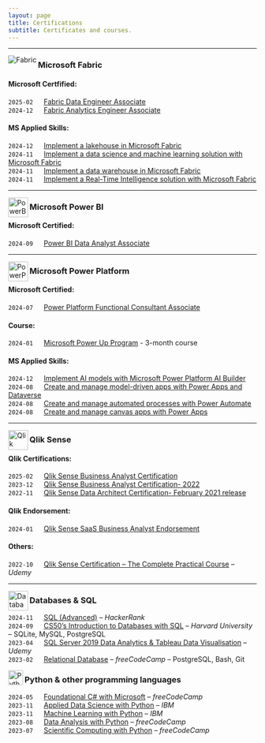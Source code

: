 ```yaml
---
layout: page
title: Certifications
subtitle: Certificates and courses.
---
```


***



<img align="left" src="{{ '/assets/img/fabric_48_color.svg' | relative_url }}" style="width: 40x;" alt="Fabric">

### Microsoft Fabric

<div class="grouped-text">

#### Microsoft Certfified:
``2025-02`` &emsp; [Fabric Data Engineer Associate](https://learn.microsoft.com/api/credentials/share/en-us/MiroslavGencur/5621F725551D3E8A?sharingId)  
``2024-12`` &emsp; [Fabric Analytics Engineer Associate](https://learn.microsoft.com/api/credentials/share/en-gb/MiroslavGencur/44397F0317B6D6BA?sharingId)  

</div>

#### MS Applied Skills:
``2024-12`` &emsp; [Implement a lakehouse in Microsoft Fabric](https://learn.microsoft.com/api/credentials/share/en-gb/MiroslavGencur/DB9DE40624DA4129?sharingId)  
``2024-11`` &emsp; [Implement a data science and machine learning solution with Microsoft Fabric](https://learn.microsoft.com/api/credentials/share/en-gb/MiroslavGencur/76C52E21194EE714?sharingId)  
``2024-11`` &emsp; [Implement a data warehouse in Microsoft Fabric](https://learn.microsoft.com/api/credentials/share/en-gb/MiroslavGencur/44801DB2C00AB5A3?sharingId)  
``2024-11`` &emsp; [Implement a Real-Time Intelligence solution with Microsoft Fabric](https://learn.microsoft.com/api/credentials/share/en-gb/MiroslavGencur/FC2B5213437D5AD6?sharingId)  

***

<img align="left" src="{{ '/assets/img/PowerBI_scalable.svg' | relative_url }}" style="width: 40px;" alt="PowerBI">
  
### Microsoft Power BI

<div class="grouped-text">
  
#### Microsoft Certified:
``2024-09`` &emsp; [Power BI Data Analyst Associate](https://learn.microsoft.com/api/credentials/share/en-us/MiroslavGencur/F67FA654EBC8FB6E?sharingId)  

</div>

***

<img align="left" src="{{ '/assets/img/PowerPlatform_scalable.svg' | relative_url }}" style="width: 40px;" alt="PowerPlatform">

### Microsoft Power Platform

<div class="grouped-text">

#### Microsoft Certified:
``2024-07`` &emsp; [Power Platform Functional Consultant Associate](https://learn.microsoft.com/api/credentials/share/en-us/MiroslavGencur/CF4F3BF927BA292?sharingId)  

</div>
  
#### Course:  
``2024-01`` &emsp; [Microsoft Power Up Program](https://www.credly.com/badges/43f0c637-cbb6-4ce2-b9d6-dcfd32cdd764) - 3-month course  
#### MS Applied Skills:  
``2024-12`` &emsp; [Implement AI models with Microsoft Power Platform AI Builder](https://learn.microsoft.com/api/credentials/share/en-gb/MiroslavGencur/18697DB1FE933471?sharingId)   
``2024-08`` &emsp; [Create and manage model-driven apps with Power Apps and Dataverse](https://learn.microsoft.com/api/credentials/share/en-gb/MiroslavGencur/1F85E21F0F66C5EE?sharingId)   
``2024-08`` &emsp; [Create and manage automated processes with Power Automate](https://learn.microsoft.com/api/credentials/share/en-gb/MiroslavGencur/C24724CF9D32282?sharingId)  
``2024-08`` &emsp; [Create and manage canvas apps with Power Apps](https://learn.microsoft.com/api/credentials/share/en-gb/MiroslavGencur/890F1E74759C19EB?sharingId)  

***

<img align="left" src="{{ '/assets/img/Qlik_icon.png' | relative_url }}" style="width: 40px;" alt="Qlik">

### Qlik Sense

<div class="grouped-text">

#### Qlik Certifications:
``2025-02`` &emsp; [Qlik Sense Business Analyst Certification](https://www.credly.com/badges/4484b496-a1dc-4cf6-9773-e2f30a17d31c)  
``2023-12`` &emsp; [Qlik Sense Business Analyst Certification- 2022](https://www.credly.com/badges/2b57b78d-df54-4b14-9408-60f22aff6e3a)  
``2022-11`` &emsp; [Qlik Sense Data Architect Certification- February 2021 release](https://www.credly.com/badges/2f7102d4-d3cb-4603-982a-c98602866253)

</div>

#### Qlik Endorsement:
``2024-01`` &emsp; [Qlik Sense SaaS Business Analyst Endorsement](https://www.credly.com/badges/0f1d3585-dabb-4906-864a-a5938c3cbc4b)  
#### Others:
``2022-10`` &emsp; [Qlik Sense Certification – The Complete Practical Course](https://www.udemy.com/certificate/UC-bab68f48-7101-4a90-a6a2-971944b0e4b2/) – *Udemy*  

***

<img align="left" src="{{ '/assets/img/database.svg' | relative_url }}" style="width: 40px;" alt="Database">

### Databases & SQL
``2024-11`` &emsp; [SQL (Advanced)](https://www.hackerrank.com/certificates/d18ce7b32647) – *HackerRank*  
``2024-09`` &emsp; [CS50’s Introduction to Databases with SQL](https://certificates.cs50.io/b1e6af17-34e8-45b9-85b8-55356d73e2ec) – *Harvard University* – SQLite, MySQL, PostgreSQL  
``2023-04`` &emsp; [SQL Server 2019 Data Analytics & Tableau Data Visualisation](https://www.udemy.com/certificate/UC-32944014-7812-434b-939a-bbba9b52baac/) – *Udemy*  
``2023-02`` &emsp; [Relational Database](https://freecodecamp.org/certification/miroslav_gencur/relational-database-v8) – *freeCodeCamp* – PostgreSQL, Bash, Git  

<img align="left" src="{{ '/assets/img/python.svg' | relative_url }}" style="width: 30px;" alt="Python">

### Python & other programming languages
``2024-05`` &emsp; [Foundational C# with Microsoft](https://freecodecamp.org/certification/Miroslav_Gencur/foundational-c-sharp-with-microsoft) – *freeCodeCamp*  
``2023-11`` &emsp; [Applied Data Science with Python](https://www.credly.com/badges/ef6577ff-1307-4bca-9792-7ff1486fbbaf) – *IBM*  
``2023-11`` &emsp; [Machine Learning with Python](https://www.credly.com/badges/2812e672-03ee-450e-8920-6cc61b22f5f5) – *IBM*  
``2023-08`` &emsp; [Data Analysis with Python](https://freecodecamp.org/certification/Miroslav_Gencur/data-analysis-with-python-v7) – *freeCodeCamp*  
``2023-07`` &emsp; [Scientific Computing with Python](https://freecodecamp.org/certification/Miroslav_Gencur/scientific-computing-with-python-v7) – *freeCodeCamp*  
